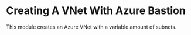 # Creating A VNet With Azure Bastion

This module creates an Azure VNet with a variable amount of subnets.
